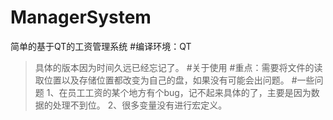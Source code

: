 # ManagerSystem
简单的基于QT的工资管理系统
#编译环境：QT
>具体的版本因为时间久远已经忘记了。
#关于使用
#重点：需要将文件的读取位置以及存储位置都改变为自己的盘，如果没有可能会出问题。
#一些问题
1、在员工工资的某个地方有个bug，记不起来具体的了，主要是因为数据的处理不到位。
2、很多变量没有进行宏定义。
